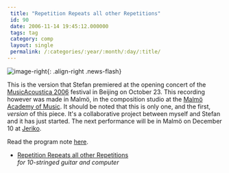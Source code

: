 ```yaml
---
 title: "Repetition Repeats all other Repetitions"
 id: 90
 date: 2006-11-14 19:45:12.000000
 tags: tag
 category: comp
 layout: single
 permalink: /:categories/:year/:month/:day/:title/
---
```

![image-right](/assets/images/){: .align-right .news-flash}

This is the version that Stefan premiered at the opening concert of the <a href="cemc.ccom.edu.cn/">MusicAcoustica 2006</a> festival in Beijing on October 23. This recording however was made in Malm&ouml;, in the composition studio at the <a href="http://www.mhm.lu.se">Malm&ouml; Academy of Music</a>. It should be noted that this is only one, and the first, <em>version</em> of this piece. It's a collaborative project between myself and Stefan and it has just started. The next performance will be in Malm&ouml; on December 10 at <a href="http://www.jeriko.info">Jeriko</a>.



Read the program note <a href="http://www.henrikfrisk.com/index.jsp?metaId=music&amp;id=comp&amp;field=id&amp;query=8&amp;show=1#8">here</a>.


<ul>
<li><a href="http://www.henrikfrisk.com/music/media/RepetitionRepeats.mp3">Repetition Repeats all other Repetitions</a><br />
<em>for 10-stringed guitar and computer</em></li>
</ul>

